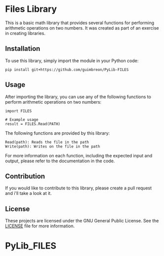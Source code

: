 # Files Library

This is a basic math library that provides several functions for performing arithmetic operations on two numbers. It was created as part of an exercise in creating libraries.

## Installation

To use this library, simply import the module in your Python code:

	pip install git+https://github.com/guimbreon/PyLib-FILES
	
## Usage

After importing the library, you can use any of the following functions to perform arithmetic operations on two numbers:

	import FILES
	
	# Example usage
	result = FILES.Read(PATH)

The following functions are provided by this library:

	Read(path): Reads the file in the path
	Write(path): Writes on the file in the path
	
For more information on each function, including the expected input and output, please refer to the documentation in the code.

## Contribution

If you would like to contribute to this library, please create a pull request and i'll take a look at it.

## License

These projects are licensed under the GNU General Public License. See the [LICENSE](LICENSE) file for more information.

# PyLib_FILES
